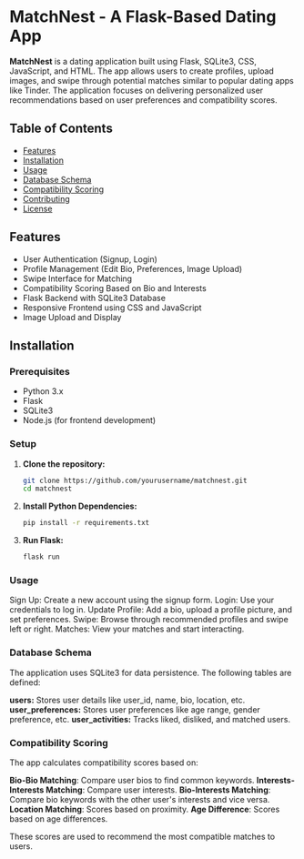 # MatchNest - A Flask-Based Dating App

**MatchNest** is a dating application built using Flask, SQLite3, CSS, JavaScript, and HTML. The app allows users to create profiles, upload images, and swipe through potential matches similar to popular dating apps like Tinder. The application focuses on delivering personalized user recommendations based on user preferences and compatibility scores.

## Table of Contents

- [Features](#features)
- [Installation](#installation)
- [Usage](#usage)
- [Database Schema](#database-schema)
- [Compatibility Scoring](#compatibility-scoring)
- [Contributing](#contributing)
- [License](#license)

## Features

- User Authentication (Signup, Login)
- Profile Management (Edit Bio, Preferences, Image Upload)
- Swipe Interface for Matching
- Compatibility Scoring Based on Bio and Interests
- Flask Backend with SQLite3 Database
- Responsive Frontend using CSS and JavaScript
- Image Upload and Display

## Installation

### Prerequisites

- Python 3.x
- Flask
- SQLite3
- Node.js (for frontend development)

### Setup

1. **Clone the repository:**

   ```bash
   git clone https://github.com/yourusername/matchnest.git
   cd matchnest

2. **Install Python Dependencies:**


    ```bash
    pip install -r requirements.txt

3. **Run Flask:**

    ```bash
   flask run

### Usage
Sign Up: Create a new account using the signup form.
Login: Use your credentials to log in.
Update Profile: Add a bio, upload a profile picture, and set preferences.
Swipe: Browse through recommended profiles and swipe left or right.
Matches: View your matches and start interacting.

### Database Schema
The application uses SQLite3 for data persistence. The following tables are defined:

**users:** Stores user details like user_id, name, bio, location, etc.
**user_preferences:** Stores user preferences like age range, gender preference, etc.
**user_activities:** Tracks liked, disliked, and matched users.

### Compatibility Scoring
The app calculates compatibility scores based on:

**Bio-Bio Matching**: Compare user bios to find common keywords.
**Interests-Interests Matching**: Compare user interests.
**Bio-Interests Matching**: Compare bio keywords with the other user's interests and vice versa.
**Location Matching**: Scores based on proximity.
**Age Difference**: Scores based on age differences.

These scores are used to recommend the most compatible matches to users.